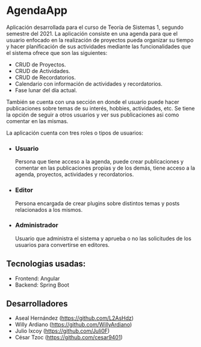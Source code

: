 # AgendaApp

Aplicación desarrollada para el curso de Teoría de Sistemas 1, segundo semestre del 2021.
La aplicación consiste en una agenda para que el usuario enfocado en la realización de proyectos pueda organizar su tiempo y hacer planificación de sus actividades mediante las funcionalidades que el sistema ofrece que son las siguientes:

- CRUD de Proyectos.
- CRUD de Actividades.
- CRUD de Recordatorios.
- Calendario con información de actividades y recordatorios.
- Fase lunar del día actual.

También se cuenta con una sección en donde el usuario puede hacer publicaciones sobre temas de su interés, hobbies, actividades, etc. Se tiene la opción de seguir a otros usuarios y ver sus publicaciones asi como comentar en las mismas.

La aplicación cuenta con tres roles o tipos de usuarios:

- ### Usuario
    Persona que tiene acceso a la agenda, puede crear publicaciones y comentar en las publicaciones propias y de los demás, tiene acceso a la agenda, proyectos, actividades y recordatorios.

- ### Editor
    Persona encargada de crear plugins sobre distintos temas y posts relacionados a los mismos.

- ### Administrador
    Usuario que administra el sistema y aprueba o no las solicitudes de los usuarios para convertirse en editores.

## Tecnologias usadas:
- Frontend: Angular
- Backend: Spring Boot

## Desarrolladores
- Aseal Hernández (https://github.com/L2AsHdz)
- Willy Ardiano (https://github.com/WillyArdiano)
- Julio Ixcoy (https://github.com/Juli0F)
- César Tzoc (https://github.com/cesar9401)
